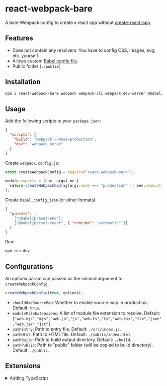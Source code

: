 # react-webpack-bare

A bare Webpack config to create a react app without [create-react-app](https://github.com/facebook/create-react-app).

## Features

- Does not contain any resolvers. You have to config CSS, images, svg, etc. yourself.
- Allows custom [Babel config file](https://babeljs.io/docs/en/config-files).
- Public folder (`./public`)

## Installation

```bash
npm i react-webpack-bare webpack webpack-cli webpack-dev-server @babel/core @babel/preset-env @babel/preset-react
```

## Usage

Add the following scripts to your `package.json`:

```json
{
  "scripts": {
    "build": "webpack --mode=production",
    "dev": "webpack serve"
  }
}
```

Create `webpack.config.js`:

```js
const createWebpackConfig = require("react-webpack-bare");

module.exports = (env, argv) => {
  return createWebpackConfig(argv.mode === "production" || env.production);
};
```

Create `babel.config.json` (or [other formats](https://babeljs.io/docs/en/config-files#configuration-file-types))

```json
{
  "presets": [
    ["@babel/preset-env"],
    ["@babel/preset-react", { "runtime": "automatic" }]
  ]
}
```

Run:

```bash
npm run dev
```

## Configurations

An options param can passed as the second argument to `createWebpackConfig`.

```js
createWebpackConfig(true, options);
```

- `shouldUseSourceMap`: Whether to enable source map in production. Default: `true`.
- `moduleFileExtensions`: A list of module file extension to resolve. Default: `["web.mjs","mjs","web.js","js","web.ts","ts","web.tsx","tsx","json","web.jsx","jsx"]`.
- `pathEntry`: Path to entry file. Default: `./src/index.js`.
- `pathHtml`: Path to HTML file. Default: `./public/index.html`.
- `pathBuild`: Path to build output directory. Default: `./build`.
- `pathPublic`: Path to "public" folder (will be copied to build directory). Default: `./public`.

## Extensions

<details>
<summary>Adding TypeScript</summary>

Create `tsconfig.json`:

```json
{
  "compilerOptions": {
    "baseUrl": ".",
    "target": "es5",
    "lib": ["dom", "dom.iterable", "esnext"],
    "skipLibCheck": true,
    "strict": true,
    "forceConsistentCasingInFileNames": true,
    "noEmit": true,
    "esModuleInterop": true,
    "module": "esnext",
    "moduleResolution": "node",
    "resolveJsonModule": true,
    "isolatedModules": true,
    "jsx": "preserve"
  },
  "include": ["src/**/*.ts", "src/**/*.tsx"],
  "exclude": ["node_modules"]
}
```

Switch all file extensions to `.ts`, `.tsx`.

Install `@babel/preset-typescript`.

```bash
npm install --save-dev @babel/preset-typescript
```

Add to `babel.config.json`:

```json
{
  "presets": ["@babel/preset-typescript"]
}
```

</details>
